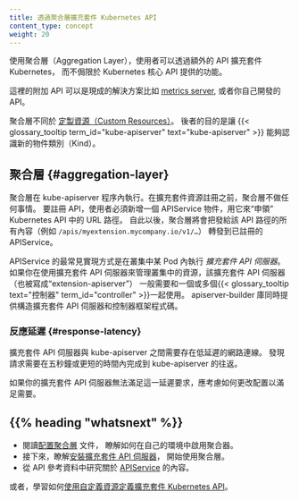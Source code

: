 ```yaml
---
title: 透過聚合層擴充套件 Kubernetes API
content_type: concept
weight: 20
---
```


<!--
title: Extending the Kubernetes API with the aggregation layer
reviewers:
- lavalamp
- cheftako
- chenopis
content_type: concept
weight: 20
-->

<!-- overview -->

<!--
The aggregation layer allows Kubernetes to be extended with additional APIs, beyond what is offered by the core Kubernetes APIs.
-->
使用聚合層（Aggregation Layer），使用者可以透過額外的 API 擴充套件 Kubernetes，
而不侷限於 Kubernetes 核心 API 提供的功能。

<!--
The additional APIs can either be ready-made solutions such as a [metrics server](https://github.com/kubernetes-sigs/metrics-server), or APIs that you develop yourself.

The aggregation layer is different from [Custom Resources](/docs/concepts/extend-kubernetes/api-extension/custom-resources/), which are a way to make the {{< glossary_tooltip term_id="kube-apiserver" text="kube-apiserver" >}} recognise new kinds of object.
-->
這裡的附加 API 可以是現成的解決方案比如
[metrics server](https://github.com/kubernetes-sigs/metrics-server), 
或者你自己開發的 API。

聚合層不同於
[定製資源（Custom Resources）](/zh-cn/docs/concepts/extend-kubernetes/api-extension/custom-resources/)。
後者的目的是讓 {{< glossary_tooltip term_id="kube-apiserver" text="kube-apiserver" >}}
能夠認識新的物件類別（Kind）。

<!-- body -->

<!--
## Aggregation layer

The aggregation layer runs in-process with the kube-apiserver. Until an extension resource is registered, the aggregation layer will do nothing. To register an API, users must add an APIService object, which "claims" the URL path in the Kubernetes API. At that point, the aggregation layer will proxy anything sent to that API path (e.g. /apis/myextension.mycompany.io/v1/…) to the registered APIService.
-->
## 聚合層  {#aggregation-layer}

聚合層在 kube-apiserver 程序內執行。在擴充套件資源註冊之前，聚合層不做任何事情。
要註冊 API，使用者必須新增一個 APIService 物件，用它來“申領” Kubernetes API 中的 URL 路徑。
自此以後，聚合層將會把發給該 API 路徑的所有內容（例如 `/apis/myextension.mycompany.io/v1/…`）
轉發到已註冊的 APIService。

<!--
The most common way to implement the APIService is to run an *extension API server* in Pod(s) that run in your cluster. If you're using the extension API server to manage resources in your cluster, the extension API server (also written as "extension-apiserver") is typically paired with one or more {{< glossary_tooltip text="controllers" term_id="controller" >}}. The apiserver-builder library provides a skeleton for both extension API servers and the associated controller(s).
-->
APIService 的最常見實現方式是在叢集中某 Pod 內執行 *擴充套件 API 伺服器*。
如果你在使用擴充套件 API 伺服器來管理叢集中的資源，該擴充套件 API 伺服器（也被寫成“extension-apiserver”）
一般需要和一個或多個{{< glossary_tooltip text="控制器" term_id="controller" >}}一起使用。
apiserver-builder 庫同時提供構造擴充套件 API 伺服器和控制器框架程式碼。


<!--
### Response latency

Extension API servers should have low latency networking to and from the kube-apiserver.
Discovery requests are required to round-trip from the kube-apiserver in five seconds or less.

If your extension API server cannot achieve that latency requirement, consider making changes that let you meet it.
-->
### 反應延遲  {#response-latency}

擴充套件 API 伺服器與 kube-apiserver 之間需要存在低延遲的網路連線。
發現請求需要在五秒鐘或更短的時間內完成到 kube-apiserver 的往返。

如果你的擴充套件 API 伺服器無法滿足這一延遲要求，應考慮如何更改配置以滿足需要。

## {{% heading "whatsnext" %}}

<!--
* To get the aggregator working in your environment, [configure the aggregation layer](/docs/tasks/access-kubernetes-api/configure-aggregation-layer/).
* Then, [setup an extension api-server](/docs/tasks/access-kubernetes-api/setup-extension-api-server/) to work with the aggregation layer.
* Read about [APIService](/docs/reference/kubernetes-api/cluster-resources/api-service-v1/) in the API reference

Alternatively: learn how to [extend the Kubernetes API using Custom Resource Definitions](/docs/tasks/extend-kubernetes/custom-resources/custom-resource-definitions/).
-->
* 閱讀[配置聚合層](/zh-cn/docs/tasks/extend-kubernetes/configure-aggregation-layer/) 文件，
  瞭解如何在自己的環境中啟用聚合器。
* 接下來，瞭解[安裝擴充套件 API 伺服器](/zh-cn/docs/tasks/extend-kubernetes/setup-extension-api-server/)，
  開始使用聚合層。
* 從 API 參考資料中研究關於 [APIService](/docs/reference/kubernetes-api/cluster-resources/api-service-v1/) 的內容。

或者，學習如何[使用自定義資源定義擴充套件 Kubernetes API](/zh-cn/docs/tasks/extend-kubernetes/custom-resources/custom-resource-definitions/)。
